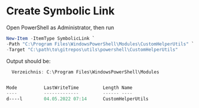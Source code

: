 # Create Symbolic Link

Open PowerShell as Administrator, then run

```powershell
New-Item -ItemType SymbolicLink `
-Path "C:\Program Files\WindowsPowerShell\Modules\CustomHelperUtils" `
-Target "C:\path\to\gitrepos\utils\powershell\CustomHelperUtils"
```

Output should be:

```powershell
  Verzeichnis: C:\Program Files\WindowsPowerShell\Modules


Mode          LastWriteTime         Length Name
----          -------------         ------ ----
d----l        04.05.2022 07:14      CustomHelperUtils
```
